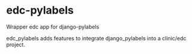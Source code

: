 # edc-pylabels

Wrapper edc app for django-pylabels

edc_pylabels adds features to integrate django_pylabels into a clinic/edc project.


